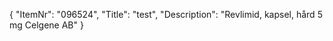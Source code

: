 {
  "ItemNr": "096524",
  "Title": "test",
  "Description": "Revlimid, kapsel, hård 5 mg Celgene AB"
}
